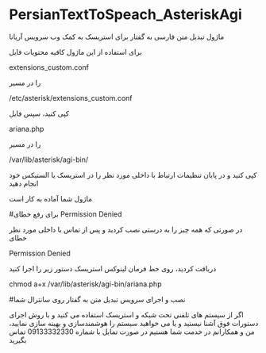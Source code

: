 # PersianTextToSpeach_AsteriskAgi
ماژول تبدیل متن فارسی به گفتار برای استریسک به کمک وب سرویس آریانا

برای استفاده از این ماژول کافیه محتویات فایل

extensions_custom.conf

را در مسیر

/etc/asterisk/extensions_custom.conf

کپی کنید، سپس فایل

ariana.php

را در مسیر

/var/lib/asterisk/agi-bin/

کپی کنید و در پایان تنظیمات ارتباط با داخلی مورد نظر را در استریسک یا الستیکس خود انجام دهید

ماژول شما آماده به کار است

#برای رفع خطای Permission Denied

در صورتی که همه چیز را به درستی نصب کردید و پس از تماس با داخلی مورد نظر خطای

Permission Denied

دریافت کردید، روی خط فرمان لینوکس استریسک دستور زیر را اجرا کنید

chmod a+x /var/lib/asterisk/agi-bin/ariana.php

#نصب و اجرای سرویس تبدیل متن به گفتار روی سانترال شما

اگر از سیستم های تلفنی تحت شبکه و استریسک استفاده می کنید و با روش اجرای دستورات فوق آشنا نیستید و یا می خواهید سیستم را هوشمندسازی و بهینه سازی نمایید، من و همکارانم در خدمت شما هستیم
در صورت تمایل با شماره 09133332330 تماس بگیرید
